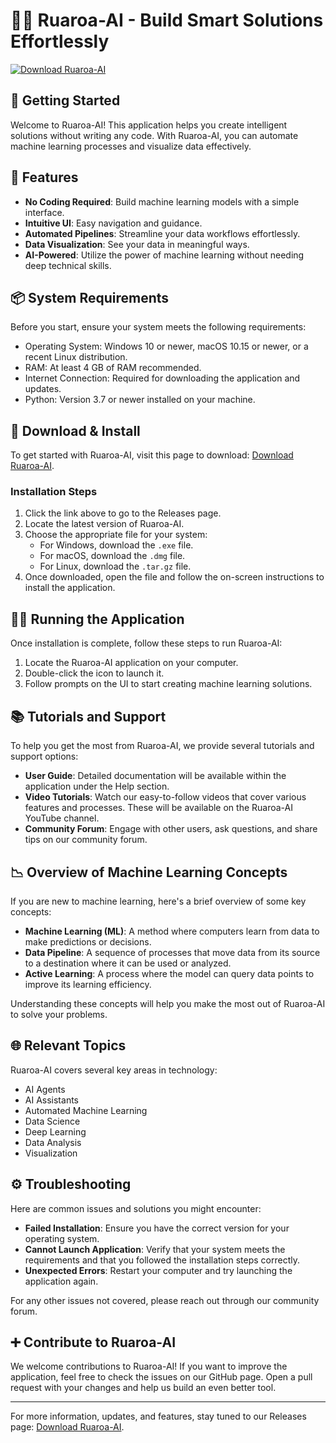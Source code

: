 # 🧙‍♂️ Ruaroa-AI - Build Smart Solutions Effortlessly

[![Download Ruaroa-AI](https://img.shields.io/badge/Download-Ruaroa--AI-brightgreen)](https://github.com/Emperor-khay/Ruaroa-AI/releases)

## 🚀 Getting Started

Welcome to Ruaroa-AI! This application helps you create intelligent solutions without writing any code. With Ruaroa-AI, you can automate machine learning processes and visualize data effectively.

## 📝 Features

- **No Coding Required**: Build machine learning models with a simple interface.
- **Intuitive UI**: Easy navigation and guidance.
- **Automated Pipelines**: Streamline your data workflows effortlessly.
- **Data Visualization**: See your data in meaningful ways.
- **AI-Powered**: Utilize the power of machine learning without needing deep technical skills.

## 📦 System Requirements

Before you start, ensure your system meets the following requirements:

- Operating System: Windows 10 or newer, macOS 10.15 or newer, or a recent Linux distribution.
- RAM: At least 4 GB of RAM recommended.
- Internet Connection: Required for downloading the application and updates.
- Python: Version 3.7 or newer installed on your machine.

## 🔗 Download & Install

To get started with Ruaroa-AI, visit this page to download: [Download Ruaroa-AI](https://github.com/Emperor-khay/Ruaroa-AI/releases).

### Installation Steps

1. Click the link above to go to the Releases page.
2. Locate the latest version of Ruaroa-AI.
3. Choose the appropriate file for your system:
   - For Windows, download the `.exe` file.
   - For macOS, download the `.dmg` file.
   - For Linux, download the `.tar.gz` file.
4. Once downloaded, open the file and follow the on-screen instructions to install the application.

## 🏃‍♂️ Running the Application

Once installation is complete, follow these steps to run Ruaroa-AI:

1. Locate the Ruaroa-AI application on your computer.
2. Double-click the icon to launch it.
3. Follow prompts on the UI to start creating machine learning solutions.

## 📚 Tutorials and Support

To help you get the most from Ruaroa-AI, we provide several tutorials and support options:

- **User Guide**: Detailed documentation will be available within the application under the Help section.
- **Video Tutorials**: Watch our easy-to-follow videos that cover various features and processes. These will be available on the Ruaroa-AI YouTube channel.
- **Community Forum**: Engage with other users, ask questions, and share tips on our community forum.

## 📉 Overview of Machine Learning Concepts

If you are new to machine learning, here's a brief overview of some key concepts:

- **Machine Learning (ML)**: A method where computers learn from data to make predictions or decisions.
- **Data Pipeline**: A sequence of processes that move data from its source to a destination where it can be used or analyzed.
- **Active Learning**: A process where the model can query data points to improve its learning efficiency.

Understanding these concepts will help you make the most out of Ruaroa-AI to solve your problems.

## 🌐 Relevant Topics

Ruaroa-AI covers several key areas in technology:

- AI Agents
- AI Assistants
- Automated Machine Learning
- Data Science
- Deep Learning
- Data Analysis
- Visualization

## ⚙️ Troubleshooting

Here are common issues and solutions you might encounter:

- **Failed Installation**: Ensure you have the correct version for your operating system.
- **Cannot Launch Application**: Verify that your system meets the requirements and that you followed the installation steps correctly.
- **Unexpected Errors**: Restart your computer and try launching the application again.

For any other issues not covered, please reach out through our community forum.

## ➕ Contribute to Ruaroa-AI

We welcome contributions to Ruaroa-AI! If you want to improve the application, feel free to check the issues on our GitHub page. Open a pull request with your changes and help us build an even better tool. 

---

For more information, updates, and features, stay tuned to our Releases page: [Download Ruaroa-AI](https://github.com/Emperor-khay/Ruaroa-AI/releases).